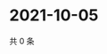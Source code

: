 # 2021-10-05

共 0 条

<!-- BEGIN -->
<!-- 最后更新时间 Tue Oct 05 2021 10:32:21 GMT+0800 (China Standard Time) -->

<!-- END -->
